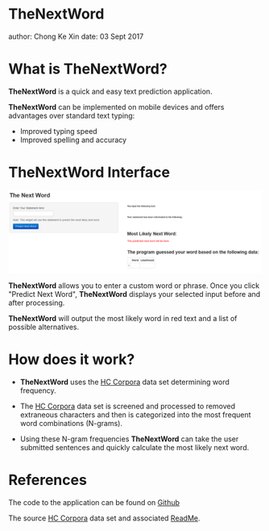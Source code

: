 TheNextWord 
========================================================
author: Chong Ke Xin
date: 03 Sept 2017

What is TheNextWord?
========================================================

**TheNextWord** is a quick and easy text prediction application.

**TheNextWord** can be implemented on mobile devices and offers advantages over standard text typing:

* Improved typing speed
* Improved spelling and accuracy

TheNextWord Interface
========================================================

![TheNextWord](./figures/TheNextWord.png)

**TheNextWord** allows you to enter a custom word or phrase. Once you click "Predict Next Word", **TheNextWord** displays your selected input before and after processing. 

**TheNextWord** will output the most likely word in red text and a list of possible alternatives.

How does it work?
========================================================

* **TheNextWord** uses the [HC Corpora][1] data set determining word frequency.

* The [HC Corpora][1] data set is screened and processed to removed extraneous characters and then is categorized into the most frequent word combinations (N-grams).

* Using these N-gram frequencies **TheNextWord** can take the user submitted sentences and quickly calculate the most likely next word.

[1]: http://www.corpora.heliohost.org/ "HC Corpora"

References
========================================================

The code to the application can be found on [Github][1]

The source [HC Corpora][2] data set and associated [ReadMe][3].

[1]: https://github.com/KeXin95/capstone_finalReport "Github"
[2]: http://www.corpora.heliohost.org/ "HC Corpora"
[3]: http://www.corpora.heliohost.org/aboutcorpus.html "ReadMe"
